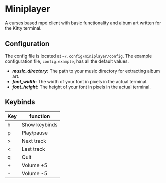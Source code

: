 # Miniplayer

A curses based mpd client with basic functionality and album art written for the Kitty terminal.

## Configuration

The config file is located at `~/.config/miniplayer/config`. The example configuration file, `config.example`, has all the default values.

* ***music_directory*:** The path to your music directory for extracting album art.
* ***font_width*:** The width of your font in pixels in the actual terminal.
* ***font_height*:** The height of your font in pixels in the actual terminal.

## Keybinds

| Key | function      |
|-----|---------------|
| h   | Show keybinds |
| p   | Play/pause    |
| >   | Next track    |
| <   | Last track    |
| q   | Quit          |
| +   | Volume +5     |
| -   | Volume -5     |
